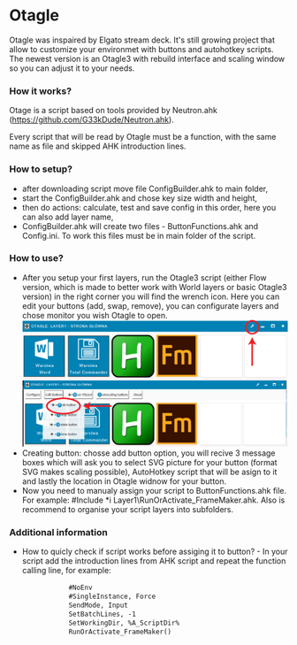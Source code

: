 # Otagle
Otagle was inspaired by Elgato stream deck. It's still growing project that allow to customize your environmet with buttons and autohotkey scripts.
The newest version is an Otagle3 with rebuild interface and scaling window so you can adjust it to your needs. 

### How it works?
Otage is a script based on tools provided by Neutron.ahk (https://github.com/G33kDude/Neutron.ahk). 

Every script that will be read by Otagle must be a function, with the same name as file and skipped AHK introduction lines.

### How to setup?
*  after downloading script move file ConfigBuilder.ahk to main folder,
*  start the ConfigBuilder.ahk and chose key size width and height, 
*  then do actions: calculate, test and save config in this order, here you can also add layer name,
*  ConfigBuilder.ahk will create two files - ButtonFunctions.ahk and Config.ini. To work this files must be in main folder of the script.
### How to use?
* After you setup your first layers, run the Otagle3 script (either Flow version, which is made to better work with World layers or basic Otagle3 version) in the right corner you will find the wrench icon. Here you can edit your buttons (add, swap, remove), you can configurate layers and chose monitor you wish Otagle to open.
![](Otagle.png)
* Creating button: chosse add button option, you will recive 3 message boxes which will ask you to select SVG picture for your button (format SVG makes scaling possible), AutoHotkey script that will be asign to it and lastly the location in Otagle widnow for your button.
* Now you need to manualy assign your script to ButtonFunctions.ahk file. For example: #Include *i Layer1\RunOrActivate_FrameMaker.ahk. Also is recommend to organise your script layers into subfolders.
### Additional information
* How to quicly check if script works before assiging it to button? - In your script add the introduction lines from AHK script and repeat the function calling line, for example:
 ```AutoHotkey
                #NoEnv
                #SingleInstance, Force
                SendMode, Input
                SetBatchLines, -1
                SetWorkingDir, %A_ScriptDir%
                RunOrActivate_FrameMaker()
```
